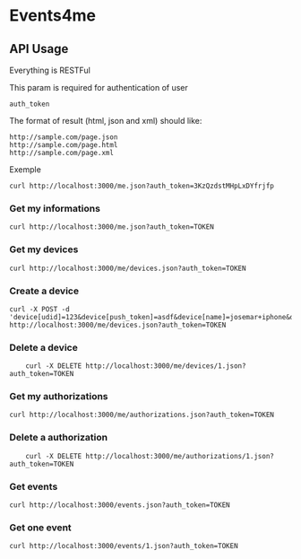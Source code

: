 # Events4me

## API Usage

Everything is RESTFul


This param is required for authentication of user

    auth_token

The format of result (html, json and xml) should like:

    http://sample.com/page.json
    http://sample.com/page.html
    http://sample.com/page.xml

Exemple

    curl http://localhost:3000/me.json?auth_token=3KzQzdstMHpLxDYfrjfp




### Get my informations

    curl http://localhost:3000/me.json?auth_token=TOKEN

### Get my devices

    curl http://localhost:3000/me/devices.json?auth_token=TOKEN

### Create a device

    curl -X POST -d 'device[udid]=123&device[push_token]=asdf&device[name]=josemar+iphone&device[kind]=iphone' http://localhost:3000/me/devices.json?auth_token=TOKEN

### Delete a device

		curl -X DELETE http://localhost:3000/me/devices/1.json?auth_token=TOKEN

### Get my authorizations

    curl http://localhost:3000/me/authorizations.json?auth_token=TOKEN

### Delete a authorization

		curl -X DELETE http://localhost:3000/me/authorizations/1.json?auth_token=TOKEN

### Get events

    curl http://localhost:3000/events.json?auth_token=TOKEN

### Get one event

    curl http://localhost:3000/events/1.json?auth_token=TOKEN



